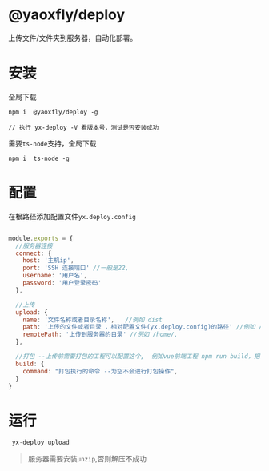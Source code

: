 # @yaoxfly/deploy
上传文件/文件夹到服务器，自动化部署。  


# 安装

全局下载

```
npm i  @yaoxfly/deploy -g

// 执行 yx-deploy -V 看版本号，测试是否安装成功

```

需要`ts-node`支持，全局下载

```
npm i  ts-node -g
```

# 配置
在根路径添加配置文件`yx.deploy.config`

```js

module.exports = {
  //服务器连接 
  connect: {
    host: '主机ip',
    port: 'SSH 连接端口' //一般是22,  
    username: '用户名', 
    password: '用户登录密码'
  },

  //上传
  upload: {
    name: '文件名称或者目录名称',   //例如 dist
    path: '上传的文件或者目录 ，相对配置文件(yx.deploy.config)的路径' //例如 /dist , 
    remotePath: '上传到服务器的目录' //例如 /home/,
  },

  //打包 --上传前需要打包的工程可以配置这个,  例如vue前端工程 npm run build，把当前配置都去掉，上传功能也可执行。
  build: {
    command: "打包执行的命令 --为空不会进行打包操作", 
  }
}
```

# 运行 

```js
 yx-deploy upload
```

>  服务器需要安装`unzip`,否则解压不成功

